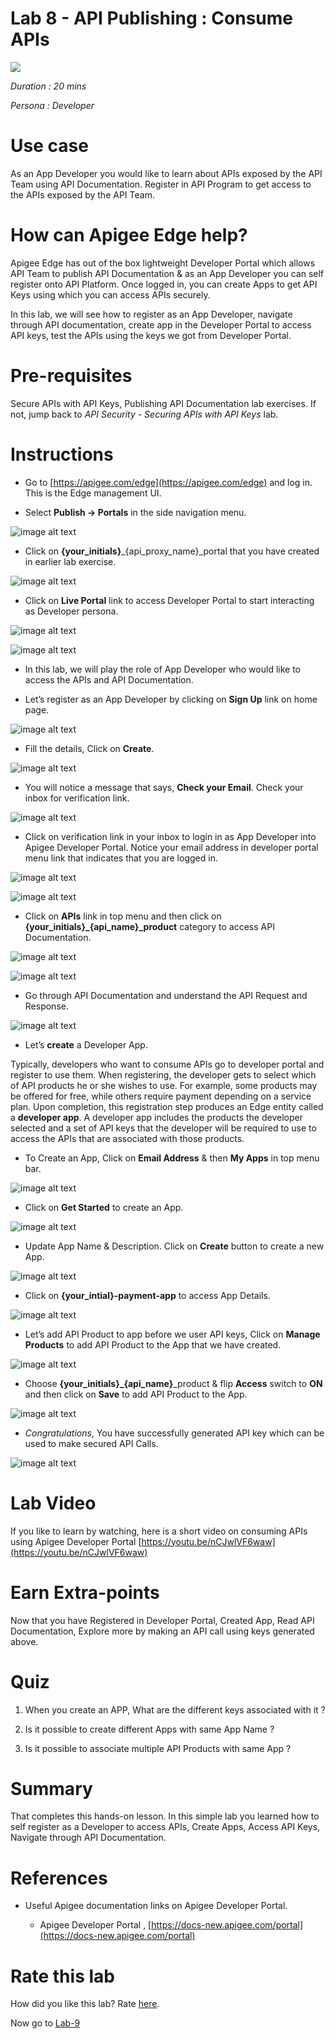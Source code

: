 # Lab 8 - API Publishing : Consume APIs 

![](./media/image_00.png)

*Duration : 20 mins*

*Persona : Developer*

# Use case

As an App Developer you would like to learn about APIs exposed by the API Team using API Documentation. Register in API Program to get access to the APIs exposed by the API Team.

# How can Apigee Edge help?

Apigee Edge has out of the box lightweight Developer Portal which allows API Team to publish API Documentation & as an App Developer you can self register onto API Platform. Once logged in, you can create Apps to get API Keys using which you can access APIs securely.

In this lab, we will see how to register as an App Developer, navigate through API documentation, create app in the Developer Portal to access API keys, test the APIs using the keys we got from Developer Portal.

# Pre-requisites

Secure APIs with API Keys, Publishing API Documentation lab exercises. If not, jump back to *API Security - Securing APIs with API Keys* lab.

# Instructions

* Go to [https://apigee.com/edge](https://apigee.com/edge) and log in. This is the Edge management UI. 

* Select **Publish → Portals** in the side navigation menu.

![image alt text](./media/image_0.png)

* Click on **{your_initials}**\_{api_proxy_name}_portal that you have created in earlier lab exercise.	

![image alt text](./media/image_1.png)

* Click on **Live Portal** link to access Developer Portal to start interacting as Developer persona.

![image alt text](./media/image_2.png)

![image alt text](./media/image_3.png)

* In this lab, we will play the role of App Developer who would like to access the APIs and API Documentation.

* Let’s register as an App Developer by clicking on **Sign Up** link on home page.

![image alt text](./media/image_4.png)

* Fill the details, Click on **Create**.

![image alt text](./media/image_5.png)

* You will notice a message that says, **Check your Email**. Check your inbox for verification link.

![image alt text](./media/image_6.png)

* Click on verification link in your inbox to login in as App Developer into Apigee Developer Portal. Notice your email address in developer portal menu link that indicates that you are logged in.

![image alt text](./media/image_7.png)

![image alt text](./media/image_8.png)

* Click on **APIs** link in top menu and then click on **{your_initials}_{api_name}_product** category to access API Documentation.

![image alt text](./media/image_9.png)

![image alt text](./media/image_10.png)

* Go through API Documentation and understand the API Request and Response.

![image alt text](./media/image_11.png)

* Let’s **create** a Developer App.

Typically, developers who want to consume APIs go to developer portal and register to use them. When registering, the developer gets to select which of API products he or she wishes to use. For example, some products may be offered for free, while others require payment depending on a service plan. Upon completion, this registration step produces an Edge entity called a **developer app**. A developer app includes the products the developer selected and a set of API keys that the developer will be required to use to access the APIs that are associated with those products. 

* To Create an App, Click on **Email Address** & then **My Apps** in top menu bar.

![image alt text](./media/image_12.png)

* Click on **Get Started** to create an App.

![image alt text](./media/image_13.png)

* Update App Name & Description. Click on **Create** button to create a new App.

![image alt text](./media/image_14.png)

* Click on **{your_intial}-payment-app** to access App Details.

![image alt text](./media/image_15.png)

* Let’s add API Product to app before we user API keys, Click on **Manage Products** to add API Product to the App that we have created.

![image alt text](./media/image_16.png)

* Choose **{your_initials}_{api_name}**_product & flip **Access** switch to **ON** and then click on **Save** to add API Product to the App.

![image alt text](./media/image_17.png)

* *Congratulations*, You have successfully generated API key which can be used to make secured API Calls.

![image alt text](./media/image_18.png)

# Lab Video

If you like to learn by watching, here is a short video on consuming APIs using Apigee Developer Portal [https://youtu.be/nCJwlVF6waw](https://youtu.be/nCJwlVF6waw)

# Earn Extra-points

Now that you have Registered in Developer Portal, Created App, Read API Documentation, Explore more by making an API call using keys generated above.

# Quiz

1. When you create an APP, What are the different keys associated with it ?

2. Is it possible to create different Apps with same App Name ?

3. Is it possible to associate multiple API Products with same App ?

# Summary

That completes this hands-on lesson. In this simple lab you learned how to self register as a Developer to access APIs, Create Apps, Access API Keys, Navigate through API Documentation.

# References

* Useful Apigee documentation links on Apigee Developer Portal.

    * Apigee Developer Portal , [https://docs-new.apigee.com/portal](https://docs-new.apigee.com/portal)

# Rate this lab

How did you like this lab? Rate [here](https://goo.gl/forms/H4qE5nLy36yWjj642).

Now go to [Lab-9](./../Lab%209%20API%20Analytics%20-%20Custom%20Reports)
